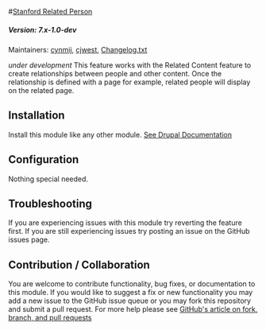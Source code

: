 #[Stanford Related Person](https://github.com/SU-SWS/stanford_related_content/tree/7.x-1.x/modules/stanford_related_person)
##### Version: 7.x-1.0-dev

Maintainers: [cynmij](https://github.com/cynmij), [cjwest](https://github.com/cjwest),
[Changelog.txt](CHANGELOG.txt)

*under development*
This feature works with the Related Content feature to create relationships between people and other content.
Once the relationship is defined with a page for example, related people will display on the related page.

Installation
---

Install this module like any other module. [See Drupal Documentation](https://drupal.org/documentation/install/modules-themes/modules-7)

Configuration
---

Nothing special needed.

Troubleshooting
---

If you are experiencing issues with this module try reverting the feature first. If you are still experiencing issues try posting an issue on the GitHub issues page.

Contribution / Collaboration
---

You are welcome to contribute functionality, bug fixes, or documentation to this module. If you would like to suggest a fix or new functionality you may add a new issue to the GitHub issue queue or you may fork this repository and submit a pull request. For more help please see [GitHub's article on fork, branch, and pull requests](https://help.github.com/articles/using-pull-requests)
